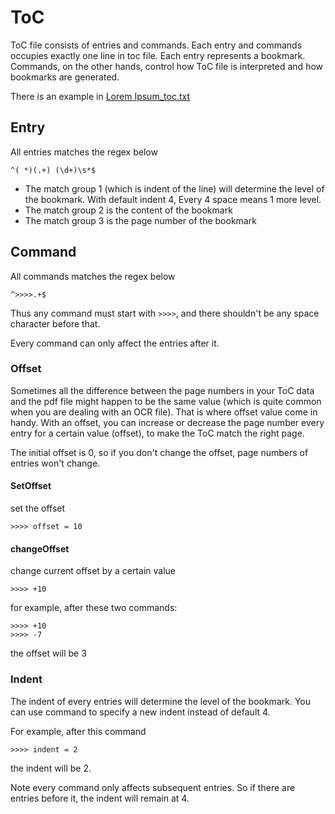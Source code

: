 # ToC

ToC file consists of entries and commands. Each entry and commands occupies exactly one line in toc file. Each entry represents a bookmark. Commands, on the other hands, control how ToC file is interpreted and how bookmarks are generated.

There is an example in [Lorem Ipsum_toc.txt](/tests/data/Lorem%20Ipsum_toc.txt)

## Entry

All entries matches the regex below

```regex
^( *)(.+) (\d+)\s*$
```

- The match group 1 (which is indent of the line) will determine the level of the bookmark. With default indent 4, Every 4 space means 1 more level.
- The match group 2 is the content of the bookmark
- The match group 3 is the page number of the bookmark

## Command

All commands matches the regex below

```regex
^>>>>.+$
```

Thus any command must start with `>>>>`, and there shouldn't be any space character before that.

Every command can only affect the entries after it.

### Offset

Sometimes all the difference between the page numbers in your ToC data and the pdf file might happen to be the same value (which is quite common when you are dealing with an OCR file). That is where offset value come in handy. With an offset, you can increase or decrease the page number every entry for a certain value (offset), to make the ToC match the right page.

The initial offset is 0, so if you don't change the offset, page numbers of entries won't change.

#### SetOffset

set the offset

```plaintext
>>>> offset = 10
```

#### changeOffset

change current offset by a certain value

```plaintext
>>>> +10
```

for example, after these two commands:

```plaintext
>>>> +10
>>>> -7
```

the offset will be 3

### Indent

The indent of every entries will determine the level of the bookmark. You can use command to specify a new indent instead of default 4.

For example, after this command

```
>>>> indent = 2
```

the indent will be 2.

Note every command only affects subsequent entries. So if there are entries before it, the indent will remain at 4.